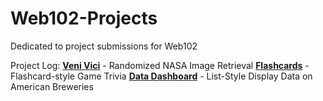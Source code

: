 # Web102-Projects
Dedicated to project submissions for Web102

Project Log:
[**Veni Vici**](https://github.com/Roseline-Projects/Web102-Projects/tree/main/VeniVici/venivici) - Randomized NASA Image Retrieval
[**Flashcards**](https://github.com/Roseline-Projects/Web102-Projects/tree/main/FlashcardsPt1/flashcards) - Flashcard-style Game Trivia
[**Data Dashboard**](https://github.com/Roseline-Projects/Web102-Projects/tree/main/DataDashboardPt2/datadashboard2) - List-Style Display Data on American Breweries
